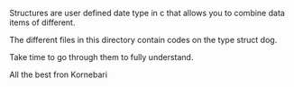 Structures are user defined date type in c that allows you to combine data items of different.

The different files in this directory contain codes on  the type struct dog. 

Take time to go through them to fully understand.

All the best fron Kornebari
